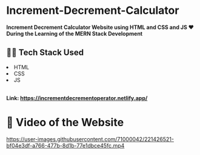 # Increment-Decrement-Calculator
<b>Increment Decrement Calculator Website using HTML and CSS and JS ❤️ During the Learning of the MERN Stack Development</b>

## 👨‍💻 Tech Stack Used
<li>HTML</li>
<li>CSS</li>
<li>JS</li>
<br>

<b>Link: https://incrementdecrementoperator.netlify.app/</b>

# 🎥 Video of the Website







https://user-images.githubusercontent.com/71000042/221426521-bf04e3df-a766-477b-8d1b-77e1dbce45fc.mp4

